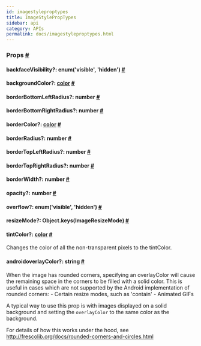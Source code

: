 ```yaml
---
id: imagestyleproptypes
title: ImageStylePropTypes
sidebar: api
category: APIs
permalink: docs/imagestyleproptypes.html
---
```

<div><noscript></noscript><h3><a class="anchor" name="props"></a>Props <a class="hash-link" href="docs/imagestyleproptypes.html#props">#</a></h3><div class="props"><div class="prop"><h4 class="propTitle"><a class="anchor" name="backfacevisibility"></a>backfaceVisibility?: <span class="propType">enum('visible', 'hidden')</span> <a class="hash-link" href="docs/imagestyleproptypes.html#backfacevisibility">#</a></h4></div><div class="prop"><h4 class="propTitle"><a class="anchor" name="backgroundcolor"></a>backgroundColor?: <span class="propType"><a href="docs/colors.html">color</a></span> <a class="hash-link" href="docs/imagestyleproptypes.html#backgroundcolor">#</a></h4></div><div class="prop"><h4 class="propTitle"><a class="anchor" name="borderbottomleftradius"></a>borderBottomLeftRadius?: <span class="propType">number</span> <a class="hash-link" href="docs/imagestyleproptypes.html#borderbottomleftradius">#</a></h4></div><div class="prop"><h4 class="propTitle"><a class="anchor" name="borderbottomrightradius"></a>borderBottomRightRadius?: <span class="propType">number</span> <a class="hash-link" href="docs/imagestyleproptypes.html#borderbottomrightradius">#</a></h4></div><div class="prop"><h4 class="propTitle"><a class="anchor" name="bordercolor"></a>borderColor?: <span class="propType"><a href="docs/colors.html">color</a></span> <a class="hash-link" href="docs/imagestyleproptypes.html#bordercolor">#</a></h4></div><div class="prop"><h4 class="propTitle"><a class="anchor" name="borderradius"></a>borderRadius?: <span class="propType">number</span> <a class="hash-link" href="docs/imagestyleproptypes.html#borderradius">#</a></h4></div><div class="prop"><h4 class="propTitle"><a class="anchor" name="bordertopleftradius"></a>borderTopLeftRadius?: <span class="propType">number</span> <a class="hash-link" href="docs/imagestyleproptypes.html#bordertopleftradius">#</a></h4></div><div class="prop"><h4 class="propTitle"><a class="anchor" name="bordertoprightradius"></a>borderTopRightRadius?: <span class="propType">number</span> <a class="hash-link" href="docs/imagestyleproptypes.html#bordertoprightradius">#</a></h4></div><div class="prop"><h4 class="propTitle"><a class="anchor" name="borderwidth"></a>borderWidth?: <span class="propType">number</span> <a class="hash-link" href="docs/imagestyleproptypes.html#borderwidth">#</a></h4></div><div class="prop"><h4 class="propTitle"><a class="anchor" name="opacity"></a>opacity?: <span class="propType">number</span> <a class="hash-link" href="docs/imagestyleproptypes.html#opacity">#</a></h4></div><div class="prop"><h4 class="propTitle"><a class="anchor" name="overflow"></a>overflow?: <span class="propType">enum('visible', 'hidden')</span> <a class="hash-link" href="docs/imagestyleproptypes.html#overflow">#</a></h4></div><div class="prop"><h4 class="propTitle"><a class="anchor" name="resizemode"></a>resizeMode?: <span class="propType">Object.keys(ImageResizeMode)</span> <a class="hash-link" href="docs/imagestyleproptypes.html#resizemode">#</a></h4></div><div class="prop"><h4 class="propTitle"><a class="anchor" name="tintcolor"></a>tintColor?: <span class="propType"><a href="docs/colors.html">color</a></span> <a class="hash-link" href="docs/imagestyleproptypes.html#tintcolor">#</a></h4><div><p>Changes the color of all the non-transparent pixels to the tintColor.</p></div></div><div class="prop"><h4 class="propTitle"><a class="anchor" name="overlaycolor"></a><span class="platform">android</span>overlayColor?: <span class="propType">string</span> <a class="hash-link" href="docs/imagestyleproptypes.html#overlaycolor">#</a></h4><div><p>When the image has rounded corners, specifying an overlayColor will
cause the remaining space in the corners to be filled with a solid color.
This is useful in cases which are not supported by the Android
implementation of rounded corners:
  - Certain resize modes, such as 'contain'
  - Animated GIFs</p><p>A typical way to use this prop is with images displayed on a solid
background and setting the <code>overlayColor</code> to the same color
as the background.</p><p>For details of how this works under the hood, see
<a href="http://frescolib.org/docs/rounded-corners-and-circles.html">http://frescolib.org/docs/rounded-corners-and-circles.html</a></p></div></div></div></div>